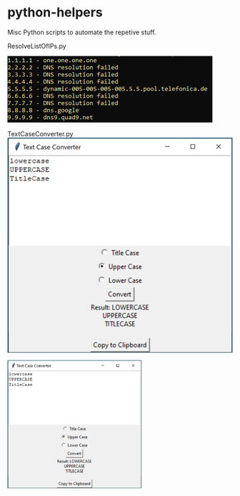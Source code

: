 # python-helpers
Misc Python scripts to automate the repetive stuff.

ResolveListOfIPs.py

![ResolveListofIPs.py](https://github.com/mr-tomr/python-helpers/blob/main/images/resolveListOfIPs.png)


TextCaseConverter.py
![ConvertTextCaseInWindows](https://github.com/mr-tomr/python-helpers/blob/main/images/TextCaseConverter.png)

<img src="https://github.com/mr-tomr/python-helpers/blob/main/images/TextCaseConverter.png" alt="Alt Text" style="width: 300px;">


